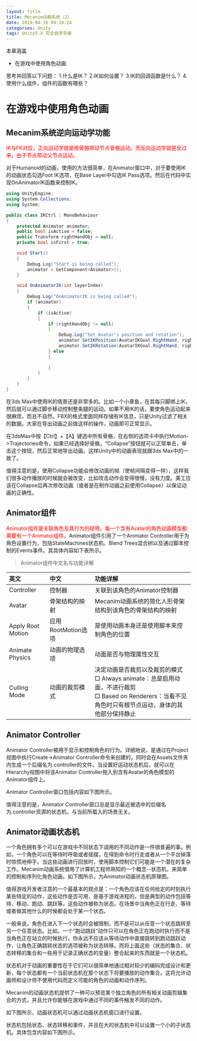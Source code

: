 ```yaml
---
layout: title
title: Mecanim动画系统（2）
date: 2019-04-16 09:19:24
categories: Unity
tags: Unity5.X 完全自学手册
---
```

本章涵盖
* 在游戏中使用角色动画

<!--more-->

思考并回答以下问题：
1.什么是IK？
2.IK如何设置？
3.IK的回调函数是什么？
4.使用什么组件，组件的函数有哪些？

# 在游戏中使用角色动画

## Mecanim系统逆向运动学功能

<span style="color:red;">IK与FK对应，正向运动学就是根骨骼带动节点骨骼运动。而反向运动学就是反过来，由子节点带动父节点运动。</span>

对于Humanoid的动画，使用的方法很简单，在Animator窗口中，对于要使用IK的动画状态勾选Foot IK选项，在Base Layer中勾选IK Pass选项。然后在代码中实现OnAnimatorIK函数来控制IK。
```cs
using UnityEngine;
using System.Collections;
using System;

public class IKCtrl : MonoBehaviour
{
    protected Animator animator;
    public bool isActive = false;
    public Transform rightHandObj = null;
    private bool isFirst = true;

    void Start()
    {
        Debug.Log("Start is being called");
        animator = GetComponent<Animator>();
    }

    void OnAnimatorIK(int layerIndex)
    {
        Debug.Log("OnAnimatorIK is being called"); 
        if (animator)
        {    
            if (isActive)
            {
                if (rightHandObj != null)
                {
                    Debug.Log("Set Avatar's position and rotation");
                    animator.SetIKPosition(AvatarIKGoal.RightHand, rightHandObj.position);
                    animator.SetIKRotation(AvatarIKGoal.RightHand, rightHandObj.rotation); 
                } else 
                {
                    
                }
            }
        }
    }
}
```

在3ds Max中使用IK的情景还是非常多的。比如一个小章鱼，在其每只脚绑上IK，然后就可以通过脚步移动控制整条腿的运动。如果不用IK的话，要使角色运动起来很麻烦，而且不自然。FBX的格式里面同样存储有IK信息，只是Unity过滤了相关的数据。大家在导出动画之前做这样的操作，动画即可正常显示。

在3dsMax中按【Ctrl】+【A】键选中所有骨骼，在右侧的选项卡中执行Motion->Trajectories命令，如果已经选择好骨骼，“Collapse”按钮就可以正常单击，单击这个按钮，然后正常地导出动画。这样Unity中的动画表现就跟3ds Max中的一致了。

值得注意的是，使用Collapse功能会修改动画的帧（使帧间隔变得一样），这样我们很多动作播放的时候就会被改变，比如攻击动作会变得很慢，没有力度。美工应该在Collapse后再次修改动画（或者是在制作动画之前使用Collapse）以保证动画的正确性。

## Animator组件

<span style="color:red;">Animator组件是关联角色及其行为的纽带。每一个含有Avatar的角色动画模型都需要有一个Animator组件。</span>Animator组件引用了一个Animator Controller用于为角色设置行为，包括StateMachines状态机、Blend Trees混合树以及通过脚本控制的Events事件。其具体内容如下表所示。


> Animator组件中文名与功能详解

| 英文  | 中文  | 功能详解  |
| :------------ | :------------ | :------------ |
| Controller  | 控制器  | 关联到该角色的Animator控制器  |
| Avatar  | 骨架结构的映射  | Mecanim动画系统的简化人形骨架结构到该角色的骨架结构的映射  |
| Apply Root Motion  | 应用RootMotion选项  | 是使用动画本身还是使用脚本来控制角色的位置  |
| Animate Physics  | 动画的物理选项  | 动面是否与物理属性交互  |
| Culling Mode  | 动画的裁剪模式  | 决定动画是否裁剪以及裁剪的模式<br>□ Always animate：总是启用动面，不进行裁剪<br>□ Based on Renderers：当看不见角色时只有根节点运动，身体的其他部分保持静止  |

## Animator Controller

Animator Controller被用于显示和控制角色的行为。详细地说，是通过在Project视图中执行Create->Animator Controller命令来创建的，同时会在Assets文件夹内生成一个后缀名为.controller的文件。当设置好运动状态机后，就可以在Hierarchy视图中将该Animator Controller拖入到含有Avatar的角色模型的Animator组件上。


Animator Controller窗口包括内容如下图所示。

值得注意的是，Animator Controller窗口总是显示最近被选中的后缀名为.controller资源的状态机，与当前所载入的场景无关。

## Animator动画状态机

一个角色拥有多个可以在游戏中不同状态下调用的不同动作是一件很普遍的事。例如，一个角色可以在等待时呼吸或者摇摆，在得到命令时行走或者从一个平台掉落时惊慌地伸手。当这些动画进行回放时，使用脚本控制它们可能是一个潜在的复杂工作。Mecanim动画系统借用了计算机工程师熟知的一个概念\-\-状态机，来简单的控制和序列化角色动画。如下图所示，为Animator动画状态机原理图。

值得游戏开发者注意的一个最基本的观点是：一个角色应该在任何给定的时刻执行某些特定的动作，这些动作是否可用，是基于游戏进程的，但是典型的动作包括等待、移动、跑动、跳跃等。这些动作被称为状态。在场景中当角色正在行走、等待或者做其他什么的时候都会处于某一个状态。

一般来说，角色在进入下一个状态时会被限制，而不是可以从任意一个状态跳转至另一个任意状态。比如，一个“跑动跳跃”动作只可以在角色正在跑动时执行而不是当角色正在站立的时候执行。你永远不应该从等待动作中直接跳转到跑动跳跃动作，让角色正确跳转状态的选项被称为状态转移。而将上面这些（状态的集合、状态转移的集合和一些用于记录正确状态的变量）整合起来的东西就是一个状态机。

状态机对于动画的重要性在于它们可以很简单地通过相对较少的编码完成设计和更新，每个状态都有一个当前状态机在那个状态下将要播放的动作集合。这将允许动画师和设计师不使用代码而定义可能的角色的动画和动作序列。

Mecanim的动画状态机提供了一种可以预览某个独立角色的所有相关动画剪辑集合的方式，并且允许你能够在游戏中通过不同的事件触发不同的动作。

如下图所示，动画状态机可以通过动画状态机窗口进行设置。

状态机包括状态、状态转移和事件，并且在大的状态机中可以设置一个小的子状态机。具体包含内容如下图所示。